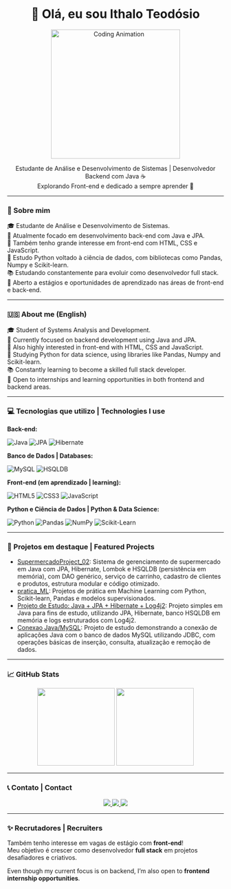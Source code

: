 <h1 align="center">👋 Olá, eu sou Ithalo Teodósio</h1>

<p align="center">
  <img src="https://media.giphy.com/media/qgQUggAC3Pfv687qPC/giphy.gif" width="300" alt="Coding Animation" />
</p>

<p align="center">
  Estudante de Análise e Desenvolvimento de Sistemas | Desenvolvedor Backend com Java ☕ <br>
  Explorando Front-end e dedicado a sempre aprender 🚀
</p>

---

### 🧠 Sobre mim

🎓 Estudante de Análise e Desenvolvimento de Sistemas.  
💼 Atualmente focado em desenvolvimento back-end com Java e JPA.  
🎯 Também tenho grande interesse em front-end com HTML, CSS e JavaScript.  
🧠 Estudo Python voltado à ciência de dados, com bibliotecas como Pandas, Numpy e Scikit-learn.  
📚 Estudando constantemente para evoluir como desenvolvedor full stack.  
🌱 Aberto a estágios e oportunidades de aprendizado nas áreas de front-end e back-end.

---

### 🇺🇸 About me (English)

🎓 Student of Systems Analysis and Development.  
💼 Currently focused on backend development using Java and JPA.  
🎯 Also highly interested in front-end with HTML, CSS and JavaScript.  
🧠 Studying Python for data science, using libraries like Pandas, Numpy and Scikit-learn.  
📚 Constantly learning to become a skilled full stack developer.  
🌱 Open to internships and learning opportunities in both frontend and backend areas.

---

### 💻 Tecnologias que utilizo | Technologies I use

**Back-end:**

![Java](https://img.shields.io/badge/Java-ED8B00?style=for-the-badge&logo=openjdk&logoColor=white)
![JPA](https://img.shields.io/badge/JPA-007396?style=for-the-badge&logo=java&logoColor=white)
![Hibernate](https://img.shields.io/badge/Hibernate-59666C?style=for-the-badge&logo=hibernate&logoColor=white)

**Banco de Dados | Databases:**

![MySQL](https://img.shields.io/badge/MySQL-005C84?style=for-the-badge&logo=mysql&logoColor=white)
![HSQLDB](https://img.shields.io/badge/HSQLDB-336791?style=for-the-badge)

**Front-end (em aprendizado | learning):**

![HTML5](https://img.shields.io/badge/HTML5-E34F26?style=for-the-badge&logo=html5&logoColor=white)
![CSS3](https://img.shields.io/badge/CSS3-1572B6?style=for-the-badge&logo=css3&logoColor=white)
![JavaScript](https://img.shields.io/badge/JavaScript-F7DF1E?style=for-the-badge&logo=javascript&logoColor=black)

**Python e Ciência de Dados | Python & Data Science:**

![Python](https://img.shields.io/badge/Python-3776AB?style=for-the-badge&logo=python&logoColor=white)
![Pandas](https://img.shields.io/badge/Pandas-150458?style=for-the-badge&logo=pandas&logoColor=white)
![NumPy](https://img.shields.io/badge/NumPy-013243?style=for-the-badge&logo=numpy&logoColor=white)
![Scikit-Learn](https://img.shields.io/badge/Scikit--Learn-F7931E?style=for-the-badge&logo=scikit-learn&logoColor=white)

---

### 🚀 Projetos em destaque | Featured Projects

- [SupermercadoProject_02](https://github.com/ithalo-teodosio/supermercadoProject_02): Sistema de gerenciamento de supermercado em Java com JPA, Hibernate, Lombok e HSQLDB (persistência em memória), com DAO genérico, serviço de carrinho, cadastro de clientes e produtos, estrutura modular e código otimizado.
- [pratica_ML](https://github.com/ithalo-teodosio/pratica_ML): Projetos de prática em Machine Learning com Python, Scikit-learn, Pandas e modelos supervisionados.
- [Projeto de Estudo: Java + JPA + Hibernate + Log4j2](https://github.com/ithalo-teodosio/java-jpa-study-log4j): Projeto simples em Java para fins de estudo, utilizando JPA, Hibernate, banco HSQLDB em memória e logs estruturados com Log4j2.
- [Conexao Java/MySQL](https://github.com/ithalo-teodosio/ConexaoJavaMySQL): Projeto de estudo demonstrando a conexão de aplicações Java com o banco de dados MySQL utilizando JDBC, com operações básicas de inserção, consulta, atualização e remoção de dados. 

---

### 📈 GitHub Stats

<p align="center">
  <img height="180em" src="https://github-readme-stats.vercel.app/api?username=ithalo-teodosio&show_icons=true&theme=default&hide_title=true" />
  <img height="180em" src="https://github-readme-stats.vercel.app/api/top-langs/?username=ithalo-teodosio&layout=compact&theme=default&hide_title=true&exclude_repo=pratica_ML" />
</p>

---

### 📞 Contato | Contact

<p align="center">
  <a href="https://github.com/ithalo-teodosio" target="_blank">
    <img src="https://img.shields.io/badge/GitHub-171515?style=for-the-badge&logo=github&logoColor=white"/>
  </a>
  <a href="https://www.linkedin.com/in/ithalo-teodosio/" target="_blank">
    <img src="https://img.shields.io/badge/LinkedIn-0077B5?style=for-the-badge&logo=linkedin&logoColor=white"/>
  </a>
  <a href="mailto:ithalo.teodosio@gmail.com">
    <img src="https://img.shields.io/badge/E--mail-D14836?style=for-the-badge&logo=gmail&logoColor=white"/>
  </a>
</p>

---

### ✨ Recrutadores | Recruiters

Também tenho interesse em vagas de estágio com **front-end**!  
Meu objetivo é crescer como desenvolvedor **full stack** em projetos desafiadores e criativos.

Even though my current focus is on backend, I’m also open to **frontend internship opportunities**.  
